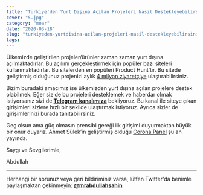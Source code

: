 ```yaml
---
title: "Türkiye'den Yurt Dışına Açılan Projeleri Nasıl Destekleyebilirsiniz?"
cover: "5.jpg"
category: "moar"
date: "2020-03-18"
slug: "turkiyeden-yurtdisina-acilan-projeleri-nasil-destekleyebilirsiniz"
tags:
---
```


Ülkemizde geliştirilen projeler/ürünler zaman zaman yurt dışına açılmaktadırlar. Bu açılımı gerçekleştirmek için popüler bazı siteleri kullanmaktadırlar. Bu sitelerden en popüleri Product Hunt’tır. Bu sitede geliştirmiş olduğunuz projenizi aylık [4 milyon ziyaretçiye](https://www.similarweb.com/website/producthunt.com#overview) ulaştırabilirsiniz.

Bizim buradaki amacımız ise ülkemizden yurt dışına açılan projelere destek olabilmek. Eğer siz de bu projeleri desteklemek ve haberdar olmak istiyorsanız sizi de **[Telegram kanalımıza](https://t.me/producthuntturkey)** bekliyoruz. Bu kanal ile siteye çıkan girişimleri sizlere hızlı bir şekilde ulaştırmak istiyoruz. Ayrıca sizler de girişimlerinizi burada tanıtabilirsiniz.

Geç olsun ama güç olmasın prensibi gereği ilk girişimi duyurmaktan büyük bir onur duyarız. Ahmet Sülek’in geliştirmiş olduğu [Corona Panel](https://www.producthunt.com/posts/corona-panel-dashboard) şu an yayında.

Saygı ve Sevgilerimle,

Abdullah

___

Herhangi bir sorunuz veya geri bildiriminiz varsa, lütfen Twitter'da benimle paylaşmaktan çekinmeyin: **[@mrabdullahsahin](https://twitter.com/mrabdullahsahin)**